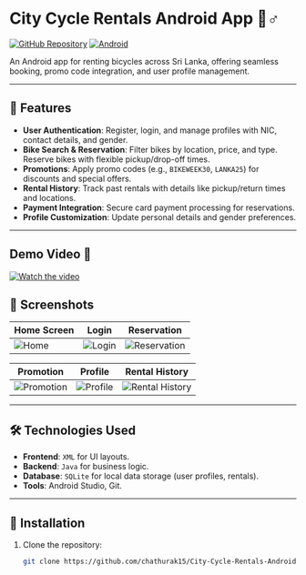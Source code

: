 # City Cycle Rentals Android App 🚴♂️

[![GitHub Repository](https://img.shields.io/badge/Repo-City%20Cycle%20Rentals-blue)](https://github.com/chathurak15/City-Cycle-Rentals-Android-App)
[![Android](https://img.shields.io/badge/Platform-Android-green)](https://www.android.com/)

An Android app for renting bicycles across Sri Lanka, offering seamless booking, promo code integration, and user profile management.

---

## 📱 Features
- **User Authentication**: Register, login, and manage profiles with NIC, contact details, and gender.
- **Bike Search & Reservation**: Filter bikes by location, price, and type. Reserve bikes with flexible pickup/drop-off times.
- **Promotions**: Apply promo codes (e.g., `BIKEWEEK30`, `LANKA25`) for discounts and special offers.
- **Rental History**: Track past rentals with details like pickup/return times and locations.
- **Payment Integration**: Secure card payment processing for reservations.
- **Profile Customization**: Update personal details and gender preferences.

---

## Demo Video 🎥
[![Watch the video](https://img.youtube.com/vi/H7t4qeXhNPc/maxresdefault.jpg)](https://youtu.be/H7t4qeXhNPc)


## 📸 Screenshots
| Home Screen | Login | Reservation |
|-------------|-------|-------------|
| ![Home](home.jpg) | ![Login](login.jpg) | ![Reservation](reservation.jpg) |

| Promotion | Profile | Rental History |
|-----------|---------|----------------|
| ![Promotion](promotion.jpg) | ![Profile](profile.jpg) | ![Rental History](rental%20History.jpg) |

---

## 🛠 Technologies Used
- **Frontend**: `XML` for UI layouts.
- **Backend**: `Java` for business logic.
- **Database**: `SQLite` for local data storage (user profiles, rentals).
- **Tools**: Android Studio, Git.

---

## 🚀 Installation
1. Clone the repository:
   ```bash
   git clone https://github.com/chathurak15/City-Cycle-Rentals-Android-App.git
